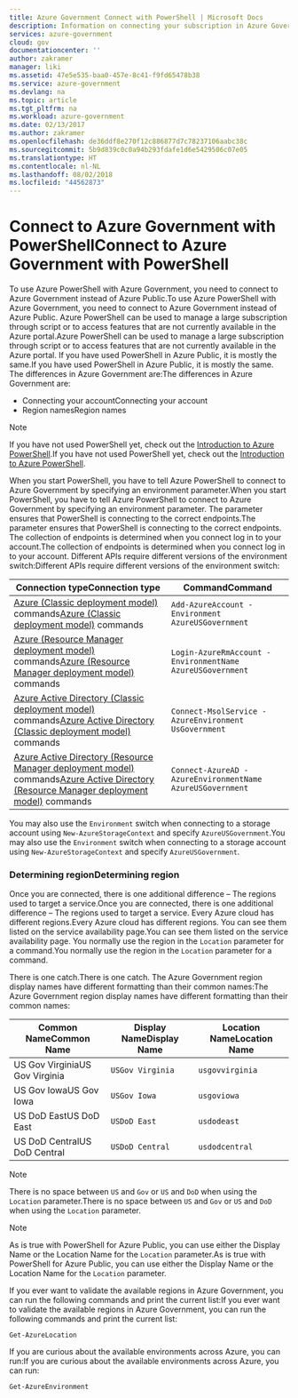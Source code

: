 ```yaml
---
title: Azure Government Connect with PowerShell | Microsoft Docs
description: Information on connecting your subscription in Azure Government with PowerShell
services: azure-government
cloud: gov
documentationcenter: ''
author: zakramer
manager: liki
ms.assetid: 47e5e535-baa0-457e-8c41-f9fd65478b38
ms.service: azure-government
ms.devlang: na
ms.topic: article
ms.tgt_pltfrm: na
ms.workload: azure-government
ms.date: 02/13/2017
ms.author: zakramer
ms.openlocfilehash: de36ddf8e270f12c886877d7c78237106aabc38c
ms.sourcegitcommit: 5b9d839c0c0a94b293fdafe1d6e5429506c07e05
ms.translationtype: HT
ms.contentlocale: nl-NL
ms.lasthandoff: 08/02/2018
ms.locfileid: "44562873"
---
```

# <a name="connect-to-azure-government-with-powershell"></a><span data-ttu-id="82f73-103">Connect to Azure Government with PowerShell</span><span class="sxs-lookup"><span data-stu-id="82f73-103">Connect to Azure Government with PowerShell</span></span>
<span data-ttu-id="82f73-104">To use Azure PowerShell with Azure Government, you need to connect to Azure Government instead of Azure Public.</span><span class="sxs-lookup"><span data-stu-id="82f73-104">To use Azure PowerShell with Azure Government, you need to connect to Azure Government instead of Azure Public.</span></span> <span data-ttu-id="82f73-105">Azure PowerShell can be used to manage a large subscription through script or to access features that are not currently available in the Azure portal.</span><span class="sxs-lookup"><span data-stu-id="82f73-105">Azure PowerShell can be used to manage a large subscription through script or to access features that are not currently available in the Azure portal.</span></span> <span data-ttu-id="82f73-106">If you have used PowerShell in Azure Public, it is mostly the same.</span><span class="sxs-lookup"><span data-stu-id="82f73-106">If you have used PowerShell in Azure Public, it is mostly the same.</span></span>  <span data-ttu-id="82f73-107">The differences in Azure Government are:</span><span class="sxs-lookup"><span data-stu-id="82f73-107">The differences in Azure Government are:</span></span>

* <span data-ttu-id="82f73-108">Connecting your account</span><span class="sxs-lookup"><span data-stu-id="82f73-108">Connecting your account</span></span>
* <span data-ttu-id="82f73-109">Region names</span><span class="sxs-lookup"><span data-stu-id="82f73-109">Region names</span></span>

> [!NOTE]
> <span data-ttu-id="82f73-110">If you have not used PowerShell yet, check out the [Introduction to Azure PowerShell](/powershell/azureps-cmdlets-docs).</span><span class="sxs-lookup"><span data-stu-id="82f73-110">If you have not used PowerShell yet, check out the [Introduction to Azure PowerShell](/powershell/azureps-cmdlets-docs).</span></span>
> 
> 

<span data-ttu-id="82f73-111">When you start PowerShell, you have to tell Azure PowerShell to connect to Azure Government by specifying an environment parameter.</span><span class="sxs-lookup"><span data-stu-id="82f73-111">When you start PowerShell, you have to tell Azure PowerShell to connect to Azure Government by specifying an environment parameter.</span></span>  <span data-ttu-id="82f73-112">The parameter ensures that PowerShell is connecting to the correct endpoints.</span><span class="sxs-lookup"><span data-stu-id="82f73-112">The parameter ensures that PowerShell is connecting to the correct endpoints.</span></span>  <span data-ttu-id="82f73-113">The collection of endpoints is determined when you connect log in to your account.</span><span class="sxs-lookup"><span data-stu-id="82f73-113">The collection of endpoints is determined when you connect log in to your account.</span></span>  <span data-ttu-id="82f73-114">Different APIs require different versions of the environment switch:</span><span class="sxs-lookup"><span data-stu-id="82f73-114">Different APIs require different versions of the environment switch:</span></span>

| <span data-ttu-id="82f73-115">Connection type</span><span class="sxs-lookup"><span data-stu-id="82f73-115">Connection type</span></span> | <span data-ttu-id="82f73-116">Command</span><span class="sxs-lookup"><span data-stu-id="82f73-116">Command</span></span> |
| --- | --- |
| <span data-ttu-id="82f73-117">[Azure (Classic deployment model)](https://msdn.microsoft.com/library/dn708504.aspx) commands</span><span class="sxs-lookup"><span data-stu-id="82f73-117">[Azure (Classic deployment model)](https://msdn.microsoft.com/library/dn708504.aspx) commands</span></span> |`Add-AzureAccount -Environment AzureUSGovernment` |
| <span data-ttu-id="82f73-118">[Azure (Resource Manager deployment model)](https://msdn.microsoft.com/library/mt125356.aspx) commands</span><span class="sxs-lookup"><span data-stu-id="82f73-118">[Azure (Resource Manager deployment model)](https://msdn.microsoft.com/library/mt125356.aspx) commands</span></span> |`Login-AzureRmAccount -EnvironmentName AzureUSGovernment` |
| <span data-ttu-id="82f73-119">[Azure Active Directory (Classic deployment model)](https://msdn.microsoft.com/library/azure/jj151815.aspx) commands</span><span class="sxs-lookup"><span data-stu-id="82f73-119">[Azure Active Directory (Classic deployment model)](https://msdn.microsoft.com/library/azure/jj151815.aspx) commands</span></span> |`Connect-MsolService -AzureEnvironment UsGovernment` |
| <span data-ttu-id="82f73-120">[Azure Active Directory (Resource Manager deployment model)](https://msdn.microsoft.com/library/azure/mt757189.aspx) commands</span><span class="sxs-lookup"><span data-stu-id="82f73-120">[Azure Active Directory (Resource Manager deployment model)](https://msdn.microsoft.com/library/azure/mt757189.aspx) commands</span></span> |`Connect-AzureAD -AzureEnvironmentName AzureUSGovernment` |

<span data-ttu-id="82f73-121">You may also use the `Environment` switch when connecting to a storage account using `New-AzureStorageContext` and specify `AzureUSGovernment`.</span><span class="sxs-lookup"><span data-stu-id="82f73-121">You may also use the `Environment` switch when connecting to a storage account using `New-AzureStorageContext` and specify `AzureUSGovernment`.</span></span>

### <a name="determining-region"></a><span data-ttu-id="82f73-122">Determining region</span><span class="sxs-lookup"><span data-stu-id="82f73-122">Determining region</span></span>
<span data-ttu-id="82f73-123">Once you are connected, there is one additional difference – The regions used to target a service.</span><span class="sxs-lookup"><span data-stu-id="82f73-123">Once you are connected, there is one additional difference – The regions used to target a service.</span></span>  <span data-ttu-id="82f73-124">Every Azure cloud has different regions.</span><span class="sxs-lookup"><span data-stu-id="82f73-124">Every Azure cloud has different regions.</span></span>  <span data-ttu-id="82f73-125">You can see them listed on the service availability page.</span><span class="sxs-lookup"><span data-stu-id="82f73-125">You can see them listed on the service availability page.</span></span>  <span data-ttu-id="82f73-126">You normally use the region in the `Location` parameter for a command.</span><span class="sxs-lookup"><span data-stu-id="82f73-126">You normally use the region in the `Location` parameter for a command.</span></span>

<span data-ttu-id="82f73-127">There is one catch.</span><span class="sxs-lookup"><span data-stu-id="82f73-127">There is one catch.</span></span>  <span data-ttu-id="82f73-128">The Azure Government region display names have different formatting than their common names:</span><span class="sxs-lookup"><span data-stu-id="82f73-128">The Azure Government region display names have different formatting than their common names:</span></span>

| <span data-ttu-id="82f73-129">Common Name</span><span class="sxs-lookup"><span data-stu-id="82f73-129">Common Name</span></span> | <span data-ttu-id="82f73-130">Display Name</span><span class="sxs-lookup"><span data-stu-id="82f73-130">Display Name</span></span> | <span data-ttu-id="82f73-131">Location Name</span><span class="sxs-lookup"><span data-stu-id="82f73-131">Location Name</span></span> |
| --- | --- | --- |
| <span data-ttu-id="82f73-132">US Gov Virginia</span><span class="sxs-lookup"><span data-stu-id="82f73-132">US Gov Virginia</span></span> |`USGov Virginia` | `usgovvirginia` |
| <span data-ttu-id="82f73-133">US Gov Iowa</span><span class="sxs-lookup"><span data-stu-id="82f73-133">US Gov Iowa</span></span> |`USGov Iowa` | `usgoviowa` |
| <span data-ttu-id="82f73-134">US DoD East</span><span class="sxs-lookup"><span data-stu-id="82f73-134">US DoD East</span></span> |`USDoD East` | `usdodeast` |
| <span data-ttu-id="82f73-135">US DoD Central</span><span class="sxs-lookup"><span data-stu-id="82f73-135">US DoD Central</span></span> |`USDoD Central` | `usdodcentral` |

> [!NOTE]
> <span data-ttu-id="82f73-136">There is no space between `US` and `Gov` or `US` and `DoD` when using the `Location` parameter.</span><span class="sxs-lookup"><span data-stu-id="82f73-136">There is no space between `US` and `Gov` or `US` and `DoD` when using the `Location` parameter.</span></span>
> 
> 

> [!NOTE]
> <span data-ttu-id="82f73-137">As is true with PowerShell for Azure Public, you can use either the Display Name or the Location Name for the `Location` parameter.</span><span class="sxs-lookup"><span data-stu-id="82f73-137">As is true with PowerShell for Azure Public, you can use either the Display Name or the Location Name for the `Location` parameter.</span></span>
>
>

<span data-ttu-id="82f73-138">If you ever want to validate the available regions in Azure Government, you can run the following commands and print the current list:</span><span class="sxs-lookup"><span data-stu-id="82f73-138">If you ever want to validate the available regions in Azure Government, you can run the following commands and print the current list:</span></span>

    Get-AzureLocation

<span data-ttu-id="82f73-139">If you are curious about the available environments across Azure, you can run:</span><span class="sxs-lookup"><span data-stu-id="82f73-139">If you are curious about the available environments across Azure, you can run:</span></span>

    Get-AzureEnvironment
